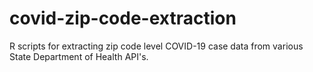 # covid-zip-code-extraction

R scripts for extracting zip code level COVID-19 case data from various State Department of Health API's.
